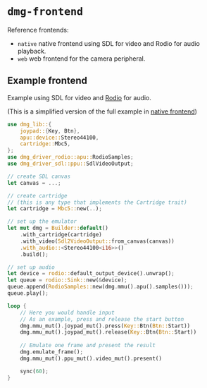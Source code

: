# `dmg-frontend`

Reference frontends:

- `native` native frontend using SDL for video and Rodio for audio playback.
- `web` web frontend for the camera peripheral.

## Example frontend

Example using SDL for video and [Rodio] for audio.

(This is a simplified version of the full example in [native frontend])

[Rodio]: https://github.com/tomaka/rodio
[native frontend]: native/src/main.rs

```rust
use dmg_lib::{
    joypad::{Key, Btn},
    apu::device::Stereo44100,
    cartridge::Mbc5,
};
use dmg_driver_rodio::apu::RodioSamples;
use dmg_driver_sdl::ppu::SdlVideoOutput;

// create SDL canvas
let canvas = ...;

// create cartridge
// (this is any type that implements the Cartridge trait)
let cartridge = Mbc5::new(..);

// set up the emulator
let mut dmg = Builder::default()
    .with_cartridge(cartridge)
    .with_video(Sdl2VideoOutput::from_canvas(canvas))
    .with_audio::<Stereo44100<i16>>()
    .build();

// set up audio
let device = rodio::default_output_device().unwrap();
let queue = rodio::Sink::new(&device);
queue.append(RodioSamples::new(dmg.mmu().apu().samples()));
queue.play();

loop {
    // Here you would handle input
    // As an example, press and release the start button
    dmg.mmu_mut().joypad_mut().press(Key::Btn(Btn::Start))
    dmg.mmu_mut().joypad_mut().release(Key::Btn(Btn::Start))
    
    // Emulate one frame and present the result
    dmg.emulate_frame();
    dmg.mmu_mut().ppu_mut().video_mut().present()

    sync(60);
}
```

